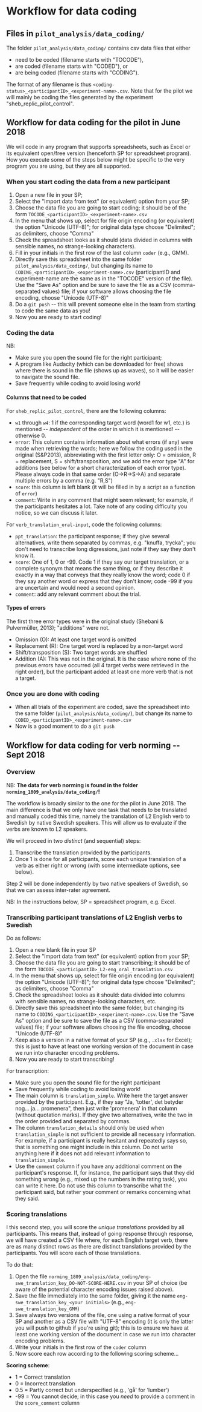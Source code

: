 Workflow for data coding
========================

Files in `pilot_analysis/data_coding/`
--------------------------------

The folder `pilot_analysis/data_coding/` contains csv data files that either 
- need to be coded (filename starts with "TOCODE"),
- are coded (filename starts with "CODED"), or
- are being coded (filename starts with "CODING").

The format of any filename is thus `<coding-status>_<participantID>_<experiment-name>.csv`.
Note that for the pilot we will mainly be coding the files generated by the experiment "sheb_replic_pilot_control".


Workflow for data coding for the pilot in June 2018
-------------------------------------------

We will code in any program that supports spreadsheets, such as Excel or its equivalent open/free version (henceforth SP for spreadsheet program). How you execute some of the steps below might be specific to the very program you are using, but they are all supported.

### When you start coding the data from a new participant

1. Open a new file in your SP;
2. Select the "Import data from text" (or equivalent) option from your SP;
3. Choose the data file you are going to start coding; it should be of the form `TOCODE_<participantID>_<experiment-name>.csv`
4. In the menu that shows up, select for file origin encoding (or equivalent) the option "Unicode (UTF-8)"; for original data type choose "Delimited"; as delimiters, choose "Comma"
5. Check the spreadsheet looks as it should (data divided in columns with sensible names, no strange-looking characters).
6. Fill in your initials in the first row of the last column `coder` (e.g., GMM).
7. Directly save this spreadsheet into the same folder `pilot_analysis/data_coding/`, but changing its name to `CODING_<participantID>_<experiment-name>.csv` (participantID and experiment-name are the same as in the "TOCODE" version of the file). Use the "Save As" option and be sure to save the file as a CSV (comma-separated values) file; if your software allows choosing the file encoding, choose "Unicode (UTF-8)"
8. Do a `git push` -- this will prevent someone else in the team from starting to code the same data as you!
9. Now you are ready to start coding!


### Coding the data

NB:
- Make sure you open the sound file for the right participant;
- A program like Audacity (which can be downloaded for free) shows where there is sound in the file (shows up as waves), so it will be easier to navigate the sound file.
- Save frequently while coding to avoid losing work!


#### Columns that need to be coded

For `sheb_replic_pilot_control`, there are the following columns:

- `w1` through `w4`: 1 if the corresponding target word (word1 for w1, etc.) is mentioned -- *independent* of the order in which it is mentioned! -- otherwise 0.
- `error`: This column contains information about what errors (if any) were made when retrieving the words; here we follow the coding used in the original (S&P2013), abbreviating with the first letter only: O = omission, R = replacement, S = shift/transposition, and we add the error type "A" for additions (see below for a short characterization of each error type). Please always code in that same order (O->R->S->A) and separate multiple errors by a comma (e.g. "R,S")
- `score`: this column is left blank (it will be filled in by a script as a function of `error`)
- `comment`: Write in any comment that might seem relevant; for example, if the participants hesitates a lot. Take note of any coding difficulty you notice, so we can discuss it later.


For `verb_translation_oral-input`, code the following columns:

- `ppt_translation`: the participant response; if they give several alternatives, write them separated by commas, e.g. "knuffa, trycka"; you don't need to transcribe long digressions, just note if they say they don't know it.
- `score`: One of 1, 0 or -99. Code 1 if they say our target translation, or a complete synonym that means the same thing, or if they describe it exactly in a way that conveys that they really know the word; code 0 if they say another word or express that they don't know; code -99 if you are uncertain and would need a second opinion.
- `comment`: add any relevant comment about the trial.



#### Types of errors

The first three error types were in the original study (Shebani & Pulvermüller, 2013); "additions" were not.

- Omission (O): At least one target word is omitted
- Replacement (R): One target word is replaced by a non-target word
- Shift/transposition (S): Two target words are shuffled
- Addition (A): This was not in the original. It is the case where none of the previous errors have occurred (all 4 target verbs were retrieved in the right order), but the participant added at least one more verb that is not a target.


### Once you are done with coding

- When all trials of the experiment are coded, save the spreadsheet into the same folder (`pilot_analysis/data_coding/`), but change its name to 
`CODED_<participantID>_<experiment-name>.csv`
-  Now is a good moment to do a `git push`



Workflow for data coding for verb norming -- Sept 2018
-------------------------------------------

### Overview

NB: **The data for verb norming is found in the folder
`norming_1809_analysis/data_coding/`!**

The workflow is broadly similar to the one for the pilot in June 2018. The main
difference is that we only have one task that needs to be translated and
manually coded this time, namely the translation of L2 English verb to Swedish
by native Swedish speakers. This will allow us to evaluate if the verbs are
known to L2 speakers.

We will proceed in two *distinct* (and sequential) steps:

1) Transcribe the translation provided by the participants.
2) Once 1 is done for all participants, score each unique translation of a verb
as either right or wrong (with some intermediate options, see below).

Step 2 will be done independently by two native speakers of Swedish, so that we
can assess inter-rater agreement.

NB: In the instructions below, SP = spreadsheet program, e.g. Excel.


### Transcribing participant translations of L2 English verbs to Swedish

Do as follows:

1. Open a new blank file in your SP
2. Select the "Import data from text" (or equivalent) option from your SP;
3. Choose the data file you are going to start transcribing; it should be of
the form `TOCODE_<participantID>_L2-eng_oral_translation.csv`
4. In the menu that shows up, select for file origin encoding (or equivalent)
the option "Unicode (UTF-8)"; for original data type choose "Delimited"; as
delimiters, choose "Comma"
5. Check the spreadsheet looks as it should: data divided into columns with
sensible names, no strange-looking characters, etc.
6. Directly save this spreadsheet into the same folder, but changing its name
to `CODING_<participantID>_<experiment-name>.csv`. Use the "Save As" option and
be sure to save the file as a CSV (comma-separated values) file; if your 
software allows choosing the file encoding, choose "Unicode (UTF-8)"
7. Keep also a version in a native format of your SP (e.g., `.xlsx` for Excel);
this is just to have at least one working version of the document in case we
run into character encoding problems.
8. Now you are ready to start transcribing!

For transcription:

- Make sure you open the sound file for the right participant
- Save frequently while coding to avoid losing work!
- The main column is `translation_simple`. Write here the target answer provided
by the participant. E.g., if they say "Ja, 'totter', det betyder nog... ja...
promenera", then just write 'promenera' in that column (without quotation marks).
If they give two alternatives, write the two in the order provided and separated
by commas.
- The column `translation_details` should only be used when `translation_simple`
is not sufficient to provide all necessary information. For example, if a
participant is really hesitant and repeatedly says so, that is something one
might include in this column. Do not write anything here if it does not add
relevant information to `translation_simple`.
- Use the `comment` column if you have any additional comment on the participant's
response. If, for instance, the participant says that they did something
wrong (e.g., mixed up the numbers in the rating task), you can write it here.
Do not use this column to transcribe what the participant said, but rather your
comment or remarks concerning what they said.


### Scoring translations

I this second step, you will score the *unique translations* provided by all
participants. This means that, instead of going response through response, we
will have created a CSV file where, for each English target verb, there are as
many distinct rows as there are distinct translations provided by the 
participants. You will score each of those translations.

To do that:

1. Open the file
`norming_1809_analysis/data_coding/eng-swe_translation_key_DO-NOT-SCORE-HERE.csv`
in your SP of choice (be aware of the potential character encoding issues raised
above).
2. Save the file immediately into the same folder, giving it the name
`eng-swe_translation_key_<your initials>` (e.g., `eng-swe_translation_key_GMM`)
3. Save always two versions of the file, one using a native format of your SP
and another as a CSV file with "UTF-8" encoding (it is only the latter you will
push to github if you're using git); this is to ensure we have at least one
working version of the document in case we run into character encoding problems.
4. Write your initials in the first row of the `coder` column
5. Now score each row according to the following scoring scheme...

**Scoring scheme**:

- 1 = Correct translation
- 0 = Incorrect translation
- 0.5 = Partly correct but underspecified (e.g., 'gå' for 'lumber')
- -99 = You cannot decide; in this case you *need* to provide a comment in the
`score_comment` column
